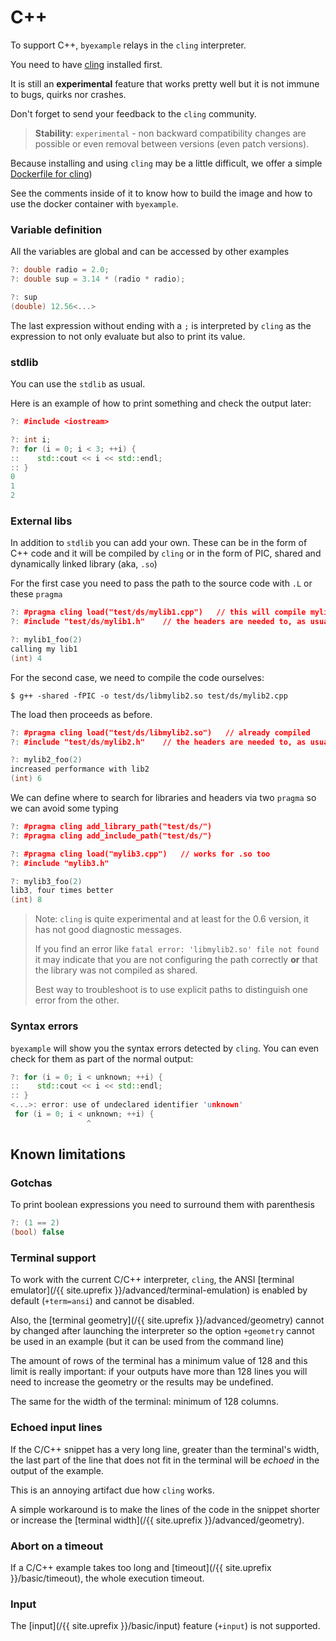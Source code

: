 # C++

To support C++, ``byexample`` relays in the ``cling`` interpreter.

You need to have [cling](https://github.com/root-project/cling) installed first.

It is still an **experimental** feature that works pretty well but it is not
immune to bugs, quirks nor crashes.

Don't forget to send your feedback to the ``cling`` community.

> **Stability**: ``experimental`` - non backward compatibility changes are
> possible or even removal between versions (even patch versions).

Because installing and using `cling` may be a little difficult, we
offer a simple
[Dockerfile for cling](https://github.com/byexamples/byexample/tree/master/test/Dockerfile-cling))

See the comments inside of it to know how to build the image and how to
use the docker container with `byexample`.

### Variable definition

All the variables are global and can be accessed by other examples

```cpp
?: double radio = 2.0;
?: double sup = 3.14 * (radio * radio);

?: sup
(double) 12.56<...>
```

The last expression without ending with a ``;`` is interpreted by
``cling`` as the expression to not only evaluate but also to print its value.

### stdlib

You can use the ``stdlib`` as usual.

Here is an example of how to print something
and check the output later:

```cpp
?: #include <iostream>

?: int i;
?: for (i = 0; i < 3; ++i) {
::    std::cout << i << std::endl;
:: }
0
1
2
```

### External libs

In addition to ``stdlib`` you can add your own. These can be
in the form of C++ code and it will be compiled by `cling` or in
the form of PIC, shared and dynamically linked library (aka, `.so`)

For the first case you need to pass the path to the source code
with `.L` or these `pragma`

```cpp
?: #pragma cling load("test/ds/mylib1.cpp")   // this will compile mylib1.cpp
?: #include "test/ds/mylib1.h"    // the headers are needed to, as usual

?: mylib1_foo(2)
calling my lib1
(int) 4
```

For the second case, we need to compile the code ourselves:

```shell
$ g++ -shared -fPIC -o test/ds/libmylib2.so test/ds/mylib2.cpp
```

The load then proceeds as before.

```cpp
?: #pragma cling load("test/ds/libmylib2.so")   // already compiled
?: #include "test/ds/mylib2.h"    // the headers are needed to, as usual

?: mylib2_foo(2)
increased performance with lib2
(int) 6
```

We can define where to search for libraries and headers via two `pragma`
so we can avoid some typing

```cpp
?: #pragma cling add_library_path("test/ds/")
?: #pragma cling add_include_path("test/ds/")

?: #pragma cling load("mylib3.cpp")   // works for .so too
?: #include "mylib3.h"

?: mylib3_foo(2)
lib3, four times better
(int) 8
```

> Note: `cling` is quite experimental and at least for the 0.6 version,
> it has not good diagnostic messages.
>
> If you find an error like `fatal error: 'libmylib2.so' file not found`
> it may indicate that you are not configuring the path correctly **or** that
> the library was not compiled as shared.
>
> Best way to troubleshoot is to use explicit paths to distinguish one
> error from the other.


### Syntax errors

``byexample`` will show you the syntax errors detected by ``cling``.
You can even check for them as part of the normal output:

```cpp
?: for (i = 0; i < unknown; ++i) {
::    std::cout << i << std::endl;
:: }
<...>: error: use of undeclared identifier 'unknown'
 for (i = 0; i < unknown; ++i) {
                 ^
```

## Known limitations

### Gotchas

To print boolean expressions you need to surround them with parenthesis

```cpp
?: (1 == 2)
(bool) false
```

### Terminal support

To work with the current C/C++ interpreter, ``cling``, the ANSI
[terminal emulator](/{{ site.uprefix }}/advanced/terminal-emulation) is
enabled by default (``+term=ansi``) and cannot be disabled.

Also, the [terminal geometry](/{{ site.uprefix }}/advanced/geometry)
cannot by changed after launching the interpreter
so the option ``+geometry`` cannot be used in an example (but it can be
used from the command line)

The amount of rows of the terminal has a minimum value of 128 and this limit
is really important: if your outputs have more than 128 lines you will need
to increase the geometry or the results may be undefined.

The same for the width of the terminal: minimum of 128 columns.

### Echoed input lines

If the C/C++ snippet has a very long line, greater than the terminal's width,
the last part of the line that does not fit in the terminal will be *echoed*
in the output of the example.

This is an annoying artifact due how ``cling`` works.

A simple workaround is to make the lines of the code in the snippet
shorter or increase the
[terminal width](/{{ site.uprefix }}/advanced/geometry).

### Abort on a timeout

If a C/C++ example takes too long and
[timeout](/{{ site.uprefix }}/basic/timeout), the whole execution
timeout.

### Input

The [input](/{{ site.uprefix }}/basic/input)
feature (`+input`) is not supported.

<!--
$ rm -f test/ds/libmylib*.so  # byexample: -skip +pass
-->
